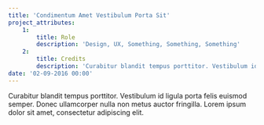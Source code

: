 ```yaml
---
title: 'Condimentum Amet Vestibulum Porta Sit'
project_attributes:
    1:
        title: Role
        description: 'Design, UX, Something, Something, Something'
    2:
        title: Credits
        description: 'Curabitur blandit tempus porttitor. Vestibulum id ligula porta felis euismod semper. Donec ullamcorper nulla non metus auctor fringilla. Lorem ipsum dolor sit amet, consectetur adipiscing elit.'
date: '02-09-2016 00:00'
---
```


Curabitur blandit tempus porttitor. Vestibulum id ligula porta felis euismod semper. Donec ullamcorper nulla non metus auctor fringilla. Lorem ipsum dolor sit amet, consectetur adipiscing elit.